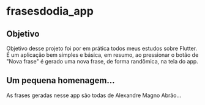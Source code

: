 # frasesdodia_app

Objetivo
-
Objetivo desse projeto foi por em prática todos meus estudos sobre Flutter. É um aplicação bem simples e básica, em resumo, ao pressionar o botão de "Nova frase" é gerado uma nova frase, de forma randômica,  na tela do app.

Um pequena homenagem...
-
As frases geradas nesse app são todas de Alexandre Magno Abrão...
